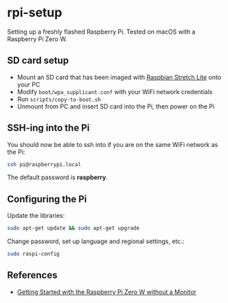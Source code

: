 # rpi-setup

Setting up a freshly flashed Raspberry Pi. Tested on macOS with a Raspberry Pi Zero W.

## SD card setup

* Mount an SD card that has been imaged with [Raspbian Stretch Lite](https://www.raspberrypi.org/downloads/raspbian/) onto your PC
* Modify `boot/wpa_supplicant.conf` with your WiFi network credentials
* Run `scripts/copy-to-boot.sh`
* Unmount from PC and insert SD card into the Pi, then power on the Pi

## SSH-ing into the Pi

You should now be able to ssh into if you are on the same WiFi network as the Pi:

```bash
ssh pi@raspberrypi.local
```

The default password is **raspberry**.

## Configuring the Pi

Update the libraries:

```bash
sudo apt-get update && sudo apt-get upgrade
```

Change password, set up language and regional settings, etc.:

```bash
sudo raspi-config
```

## References

* [Getting Started with the Raspberry Pi Zero W without a Monitor](https://www.losant.com/blog/getting-started-with-the-raspberry-pi-zero-w-without-a-monitor)
